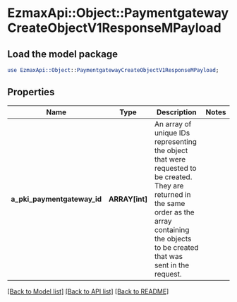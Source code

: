 # EzmaxApi::Object::PaymentgatewayCreateObjectV1ResponseMPayload

## Load the model package
```perl
use EzmaxApi::Object::PaymentgatewayCreateObjectV1ResponseMPayload;
```

## Properties
Name | Type | Description | Notes
------------ | ------------- | ------------- | -------------
**a_pki_paymentgateway_id** | **ARRAY[int]** | An array of unique IDs representing the object that were requested to be created.  They are returned in the same order as the array containing the objects to be created that was sent in the request. | 

[[Back to Model list]](../README.md#documentation-for-models) [[Back to API list]](../README.md#documentation-for-api-endpoints) [[Back to README]](../README.md)


